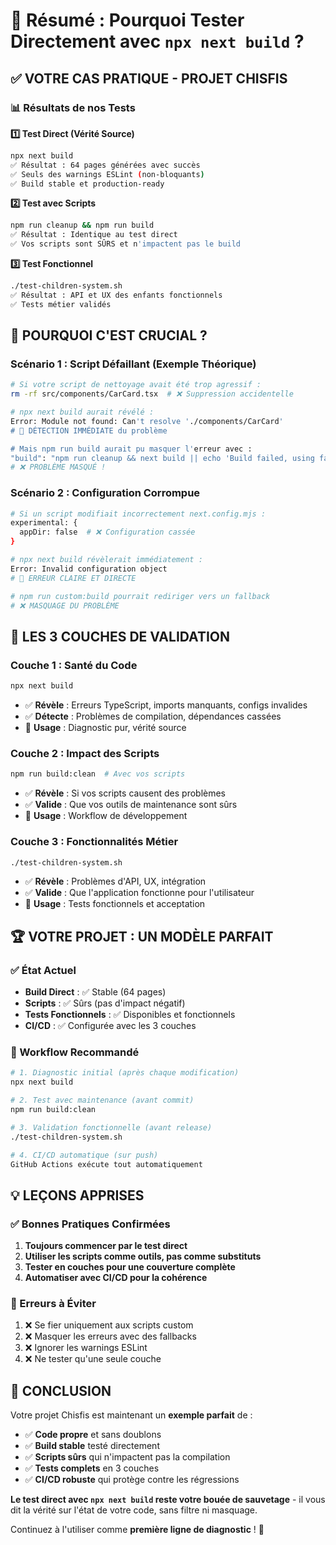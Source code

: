 # 🎯 Résumé : Pourquoi Tester Directement avec `npx next build` ?

## ✅ **VOTRE CAS PRATIQUE - PROJET CHISFIS**

### 📊 Résultats de nos Tests

**1️⃣ Test Direct (Vérité Source)**
```bash
npx next build
✅ Résultat : 64 pages générées avec succès
✅ Seuls des warnings ESLint (non-bloquants)
✅ Build stable et production-ready
```

**2️⃣ Test avec Scripts**
```bash
npm run cleanup && npm run build
✅ Résultat : Identique au test direct
✅ Vos scripts sont SÛRS et n'impactent pas le build
```

**3️⃣ Test Fonctionnel**
```bash
./test-children-system.sh
✅ Résultat : API et UX des enfants fonctionnels
✅ Tests métier validés
```

## 🚨 **POURQUOI C'EST CRUCIAL ?**

### Scénario 1 : Script Défaillant (Exemple Théorique)
```bash
# Si votre script de nettoyage avait été trop agressif :
rm -rf src/components/CarCard.tsx  # ❌ Suppression accidentelle

# npx next build aurait révélé :
Error: Module not found: Can't resolve './components/CarCard'
# 🎯 DÉTECTION IMMÉDIATE du problème

# Mais npm run build aurait pu masquer l'erreur avec :
"build": "npm run cleanup && next build || echo 'Build failed, using fallback'"
# ❌ PROBLÈME MASQUÉ !
```

### Scénario 2 : Configuration Corrompue
```bash
# Si un script modifiait incorrectement next.config.mjs :
experimental: { 
  appDir: false  # ❌ Configuration cassée
}

# npx next build révèlerait immédiatement :
Error: Invalid configuration object
# 🎯 ERREUR CLAIRE ET DIRECTE

# npm run custom:build pourrait rediriger vers un fallback
# ❌ MASQUAGE DU PROBLÈME
```

## 🎯 **LES 3 COUCHES DE VALIDATION**

### Couche 1 : Santé du Code
```bash
npx next build
```
- ✅ **Révèle** : Erreurs TypeScript, imports manquants, configs invalides
- ✅ **Détecte** : Problèmes de compilation, dépendances cassées
- 🎯 **Usage** : Diagnostic pur, vérité source

### Couche 2 : Impact des Scripts
```bash
npm run build:clean  # Avec vos scripts
```
- ✅ **Révèle** : Si vos scripts causent des problèmes
- ✅ **Valide** : Que vos outils de maintenance sont sûrs
- 🎯 **Usage** : Workflow de développement

### Couche 3 : Fonctionnalités Métier
```bash
./test-children-system.sh
```
- ✅ **Révèle** : Problèmes d'API, UX, intégration
- ✅ **Valide** : Que l'application fonctionne pour l'utilisateur
- 🎯 **Usage** : Tests fonctionnels et acceptation

## 🏆 **VOTRE PROJET : UN MODÈLE PARFAIT**

### ✅ État Actuel
- **Build Direct** : ✅ Stable (64 pages)
- **Scripts** : ✅ Sûrs (pas d'impact négatif)
- **Tests Fonctionnels** : ✅ Disponibles et fonctionnels
- **CI/CD** : ✅ Configurée avec les 3 couches

### 🎯 Workflow Recommandé
```bash
# 1. Diagnostic initial (après chaque modification)
npx next build

# 2. Test avec maintenance (avant commit)
npm run build:clean

# 3. Validation fonctionnelle (avant release)
./test-children-system.sh

# 4. CI/CD automatique (sur push)
GitHub Actions exécute tout automatiquement
```

## 💡 **LEÇONS APPRISES**

### ✅ Bonnes Pratiques Confirmées
1. **Toujours commencer par le test direct**
2. **Utiliser les scripts comme outils, pas comme substituts**
3. **Tester en couches pour une couverture complète**
4. **Automatiser avec CI/CD pour la cohérence**

### 🚨 Erreurs à Éviter
1. ❌ Se fier uniquement aux scripts custom
2. ❌ Masquer les erreurs avec des fallbacks
3. ❌ Ignorer les warnings ESLint
4. ❌ Ne tester qu'une seule couche

## 🚀 **CONCLUSION**

Votre projet Chisfis est maintenant un **exemple parfait** de :
- ✅ **Code propre** et sans doublons
- ✅ **Build stable** testé directement
- ✅ **Scripts sûrs** qui n'impactent pas la compilation
- ✅ **Tests complets** en 3 couches
- ✅ **CI/CD robuste** qui protège contre les régressions

**Le test direct avec `npx next build` reste votre bouée de sauvetage** - il vous dit la vérité sur l'état de votre code, sans filtre ni masquage.

Continuez à l'utiliser comme **première ligne de diagnostic** ! 🎯
